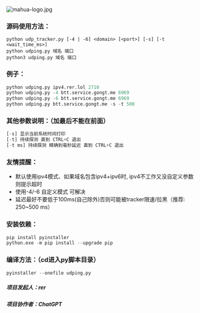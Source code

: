 ![mahua-logo.jpg](https://github.com/game-turn-over-skill-group/udping/blob/main/img/双叶杏子慵懒躺着人生只要躺着就很幸福了随意剪裁1-360缩放72%25今天也是元气满满的一天安逸的很累了.ico)

### 源码使用方法：
```
python udp_tracker.py [-4 | -6] <domain> [<port>] [-s] [-t <wait_time_ms>]
python udping.py 域名 端口
python3 udping.py 域名 端口
```

### 例子：
```python
python udping.py ipv4.rer.lol 2710
python udping.py -4 btt.service.gongt.me 6969
python udping.py -6 btt.service.gongt.me 6969
python udping.py btt.service.gongt.me -s -t 500
```

### 其他参数说明：（加最后不能在前面）
```javascript
[-s] 显示当前系统时间打印
[-t] 持续探测 直到 CTRL+C 退出
[-t ms] 持续探测 精确到毫秒延迟 直到 CTRL+C 退出
```


### 友情提醒：
* 默认使用ipv4模式、如果域名包含ipv4+ipv6时, ipv4不工作又没自定义参数 则提示超时
* 使用-4/-6 自定义模式 可解决
* 延迟最好不要低于100ms(自己除外)否则可能被tracker限速/拉黑（推荐: 250~500 ms）


### 安装依赖：
```python
pip install pyinstaller
python.exe -m pip install --upgrade pip
```

### 编译方法：（cd进入py脚本目录）
```python
pyinstaller --onefile udping.py
```



##### 项目发起人：rer
##### 项目协作者：ChatGPT

